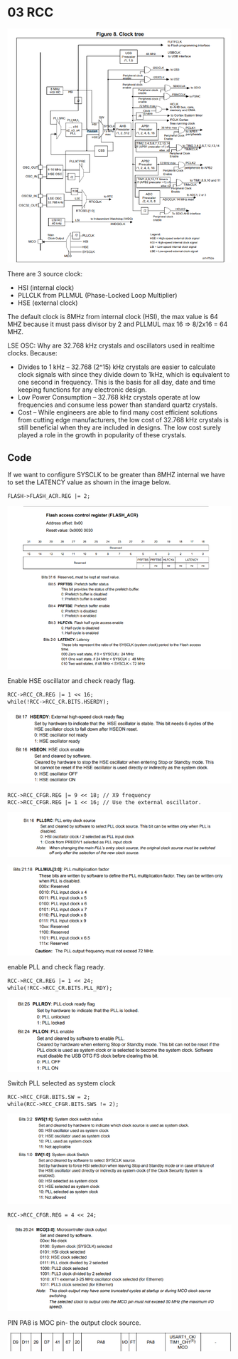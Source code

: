 #  03 RCC 

![alt text](https://github.com/s2nmt/STM32_Bare-metal_Tool_Series/raw/main/03_RCC/image.png)

There are 3 source clock:
- HSI (internal clock)
- PLLCLK from PLLMUL (Phase-Locked Loop Multiplier)
- HSE (external clock)

The default clock is 8MHz from internal clock (HSI), the max value is 64 MHZ because it must  pass divisor by 2 and PLLMUL max 16 => 8/2x16 = 64 MHZ.

LSE OSC: Why are 32.768 kHz crystals and oscillators used in realtime clocks. Because:
- Divides to 1 kHz – 32.768 (2^15) kHz crystals are easier to calculate clock signals with since they divide down to 1kHz, which is equivalent to one second in frequency. This is the basis for all day, date and time keeping functions for any electronic design.
- Low Power Consumption – 32.768 kHz crystals operate at low frequencies and consume less power than standard quartz crystals.
- Cost – While engineers are able to find many cost efficient solutions from cutting edge manufacturers, the low cost of 32.768 kHz crystals is still beneficial when they are included in designs. The low cost surely played a role in the growth in popularity of these crystals.

## Code

If we want to configure SYSCLK to be greater than 8MHZ internal we have to set the LATENCY value as shown in the image below.  

    FLASH->FLASH_ACR.REG |= 2;
![](https://github.com/s2nmt/STM32_Bare-metal_Tool_Series/raw/main/03_RCC/image-1.png)

Enable HSE oscillator and check ready flag.

	RCC->RCC_CR.REG |= 1 << 16;
	while(!RCC->RCC_CR.BITS.HSERDY);

![alt text](https://github.com/s2nmt/STM32_Bare-metal_Tool_Series/raw/main/03_RCC/image-2.png)

	RCC->RCC_CFGR.REG |= 9 << 18; // X9 frequency
	RCC->RCC_CFGR.REG |= 1 << 16; // Use the external oscillator.

![alt text](https://github.com/s2nmt/STM32_Bare-metal_Tool_Series/raw/main/03_RCC/image-3.png)

![alt text](https://github.com/s2nmt/STM32_Bare-metal_Tool_Series/raw/main/03_RCC/image-4.png)

enable PLL and check flag ready.

	RCC->RCC_CR.REG |= 1 << 24;
	while(!RCC->RCC_CR.BITS.PLL_RDY);

![alt text](https://github.com/s2nmt/STM32_Bare-metal_Tool_Series/raw/main/03_RCC/image-9.png)

Switch PLL selected as system clock

	RCC->RCC_CFGR.BITS.SW = 2;
	while(RCC->RCC_CFGR.BITS.SWS != 2);

![alt text](https://github.com/s2nmt/STM32_Bare-metal_Tool_Series/raw/main/03_RCC/image-6.png)

    RCC->RCC_CFGR.REG = 4 << 24;

![alt text](https://github.com/s2nmt/STM32_Bare-metal_Tool_Series/raw/main/03_RCC/image-7.png)

PIN PA8 is MOC pin- the output clock source.

![alt text](https://github.com/s2nmt/STM32_Bare-metal_Tool_Series/raw/main/03_RCC/image-8.png)